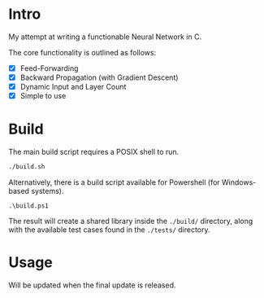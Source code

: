 
# Intro

My attempt at writing a functionable Neural Network in C.

The core functionality is outlined as follows:
- [x] Feed-Forwarding
- [x] Backward Propagation (with Gradient Descent)
- [x] Dynamic Input and Layer Count
- [x] Simple to use

# Build

The main build script requires a POSIX shell to run.

```sh
./build.sh
```

Alternatively, there is a build script available for Powershell (for Windows-based systems).

```pwsh
.\build.ps1
```

The result will create a shared library inside the `./build/` directory,
along with the available test cases found in the `./tests/` directory.

# Usage

Will be updated when the final update is released.
